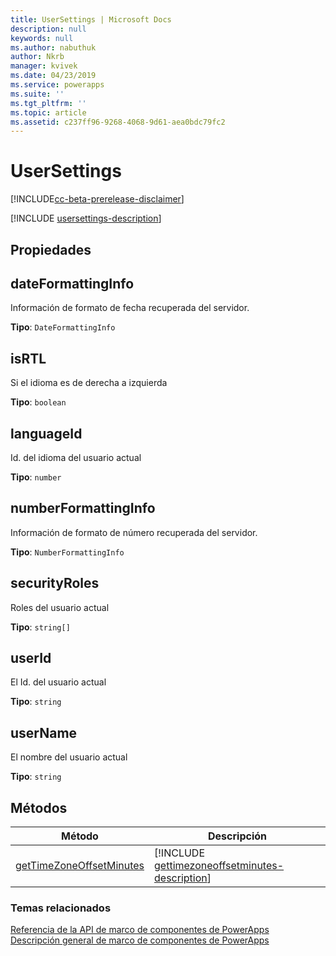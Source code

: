 ```yaml
---
title: UserSettings | Microsoft Docs
description: null
keywords: null
ms.author: nabuthuk
author: Nkrb
manager: kvivek
ms.date: 04/23/2019
ms.service: powerapps
ms.suite: ''
ms.tgt_pltfrm: ''
ms.topic: article
ms.assetid: c237ff96-9268-4068-9d61-aea0bdc79fc2
---
```


# <a name="usersettings"></a>UserSettings

[!INCLUDE[cc-beta-prerelease-disclaimer](../../../includes/cc-beta-prerelease-disclaimer.md)]

[!INCLUDE [usersettings-description](includes/usersettings-description.md)]

## <a name="properties"></a>Propiedades

## <a name="dateformattinginfo"></a>dateFormattingInfo

Información de formato de fecha recuperada del servidor.

**Tipo**: `DateFormattingInfo`

## <a name="isrtl"></a>isRTL

Si el idioma es de derecha a izquierda

**Tipo**: `boolean`

## <a name="languageid"></a>languageId

Id. del idioma del usuario actual

**Tipo**: `number`

## <a name="numberformattinginfo"></a>numberFormattingInfo

Información de formato de número recuperada del servidor.

**Tipo**: `NumberFormattingInfo`

## <a name="securityroles"></a>securityRoles

Roles del usuario actual

**Tipo**: `string[]`

## <a name="userid"></a>userId

El Id. del usuario actual

**Tipo**: `string`

## <a name="username"></a>userName

El nombre del usuario actual

**Tipo**: `string`

## <a name="methods"></a>Métodos

|Método | Descripción | 
| ------|-------------|
|[getTimeZoneOffsetMinutes](usersettings/gettimezoneoffsetminutes.md)|[!INCLUDE [gettimezoneoffsetminutes-description](usersettings/includes/gettimezoneoffsetminutes-description.md)]|

### <a name="related-topics"></a>Temas relacionados

[Referencia de la API de marco de componentes de PowerApps](../reference/index.md)<br/>
[Descripción general de marco de componentes de PowerApps](../overview.md)